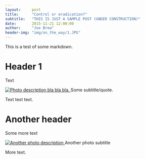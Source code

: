 ```yaml
---
layout:     post
title:      "Control or eradication?"
subtitle:   "THIS IS JUST A SAMPLE POST (UNDER CONSTRUCTION)"
date:       2015-11-21 12:00:00
author:     "Joe Brew"
header-img: "img/on_the_way/1.JPG"
---
```



This is a test of some markdown.

# Header 1

Text 

<a href="#">
    <img src="{{ site.baseurl }}/img/on_the_way/2.JPG" alt="Photo description bla bla bla.">
</a>
<span class="caption text-muted">Some subtitle/quote.</span>



Text text text.

# Another header


Some more text


<a href="#">
    <img src="{{ site.baseurl }}/img/on_the_way/3.JPG" alt="Another photo description">
</a>
<span class="caption text-muted">Another photo subtitle</span>


More text.
